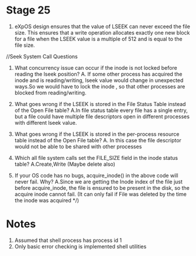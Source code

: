 # Stage 25
1. eXpOS design ensures that the value of LSEEK can never exceed the file size. This ensures that a write operation allocates exactly one new block for a file when the LSEEK value is a multiple of 512 and is equal to the file size.


//Seek System Call Questions
1. What concurrency issue can occur if the inode is not locked before reading the lseek position?
A. If some other process has acquired the inode and is reading/writing, lseek value would change in unexpected ways.So we would have to lock the inode , so that other processes are blocked from reading/writing.

2. What goes wrong if the LSEEK is stored in the File Status Table instead of the Open File table?
A.In file status table every file has a single entry, but a file could have multiple file descriptors open in different processes with different lseek value.

3. What goes wrong if the LSEEK is stored in the per-process resource table instead of the Open File table?
A. In this case the file descriptor would not be able to be shared with other processes

4. Which all file system calls set the FILE_SIZE field in the inode status table?
A.Create,Write (Maybe delete also)

5. If your OS code has no bugs, acquire_inode() in the above code will never fail. Why?
A.Since we are getting the Inode index of the file just before acquire_inode, the file is ensured to be present in the disk, so the acquire inode cannot fail. (It can only fail if File was deleted by the time the inode was acquired */)


# Notes
1. Assumed that shell process has process id 1
2. Only basic error checking is implemented shell utilities
